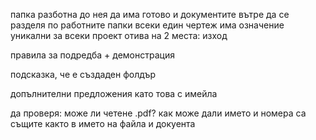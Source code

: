 
папка разботна до нея да има готово и документите вътре да се разделя
по работните папки
всеки един чертеж има означение уникални за всеки проект
отива на 2 места:
изход

правила за подредба + демонстрация

подсказка, че е създаден фолдър

допълнителни предложения като това с имейла

да проверя:
може ли четене .pdf? как може дали името и номера са същите както в името на файла и докуента
